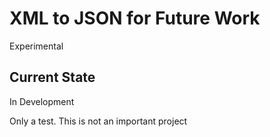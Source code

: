 <h1>XML to JSON for Future Work</h1> 
<p>Experimental</p>
<h2>Current State</h2>
<p>In Development</p>
<p>Only a test. This is not an important project</p>


 

 
